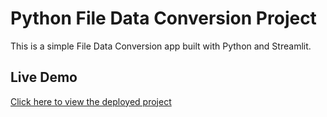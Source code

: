 # Python File Data Conversion Project

This is a simple File Data Conversion app built with Python and Streamlit.

## Live Demo

[Click here to view the deployed project](https://file-data-converter-app.streamlit.app/)
